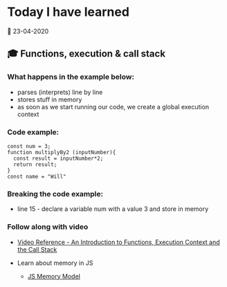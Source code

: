 # Today I have learned

:calendar: 23-04-2020

## :mortar_board: Functions, execution & call stack

### What happens in the example below:
- parses (interprets) line by line
- stores stuff in memory
- as soon as we start running our code, we create a global execution context

### Code example:

```
const num = 3;
function multiplyBy2 (inputNumber){
  const result = inputNumber*2;
  return result;
}
const name = "Will"
```

### Breaking the code example:

- line 15 - declare a variable num with a value 3 and store in memory

### Follow along with video

- [Video Reference - An Introduction to Functions, Execution Context and the Call Stack](https://youtu.be/exrc_rLj5iw)

- Learn about memory in JS
  - [JS Memory Model](https://medium.com/@ethannam/javascripts-memory-model-7c972cd2c239)